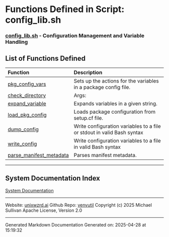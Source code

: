 # Functions Defined in Script: config_lib.sh

### [config_lib.sh](/docs/shdoc/bin/shinclude/scripts/config_lib.sh.md) - Configuration Management and Variable Handling

## List of Functions Defined

| Function | Description |
|:--|:--|
| [pkg_config_vars](functions/pkg_config_vars.md) | Sets up the actions for the variables in a package config file. |
| [check_directory](functions/check_directory.md) | Args: |
| [expand_variable](functions/expand_variable.md) | Expands variables in a given string. |
| [load_pkg_config](functions/load_pkg_config.md) | Loads package configuration from setup.cf file. |
| [dump_config](functions/dump_config.md) | Write configuration variables to a file or stdout in valid Bash syntax |
| [write_config](functions/write_config.md) | Write configuration variables to a file in valid Bash syntax |
| [parse_manifest_metadata](functions/parse_manifest_metadata.md) | Parses manifest metadata. |

---

## System Documentation Index

[System Documentation](/README.md)

---

Website: [unixwzrd.ai](https://unixwzrd.ai)
Github Repo: [venvutil](https://github.com/unixwzrd/venvutil)
Copyright (c) 2025 Michael Sullivan
Apache License, Version 2.0

---

Generated Markdown Documentation
Generated on: 2025-04-28 at 15:19:32
